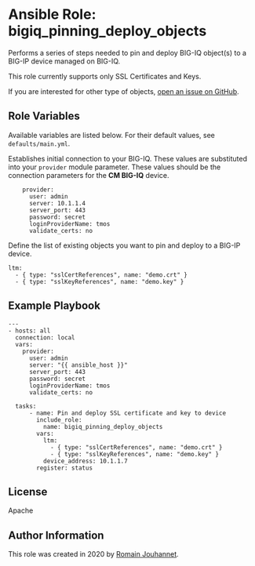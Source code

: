 # Ansible Role: bigiq_pinning_deploy_objects

Performs a series of steps needed to pin and deploy BIG-IQ object(s) to a BIG-IP device managed on BIG-IQ.

This role currently supports only SSL Certificates and Keys.

If you are interested for other type of objects, [open an issue on GitHub](https://github.com/f5devcentral/ansible-role-bigiq_pinning_deploy_objects/issues).

## Role Variables

Available variables are listed below. For their default values, see `defaults/main.yml`.

Establishes initial connection to your BIG-IQ. These values are substituted into
your ``provider`` module parameter. These values should be the connection parameters
for the **CM BIG-IQ** device.

        provider:
          user: admin
          server: 10.1.1.4
          server_port: 443
          password: secret
          loginProviderName: tmos
          validate_certs: no

Define the list of existing objects you want to pin and deploy to a BIG-IP device.

    ltm: 
      - { type: "sslCertReferences", name: "demo.crt" }
      - { type: "sslKeyReferences", name: "demo.key" }

## Example Playbook

    ---
    - hosts: all
      connection: local
      vars:
        provider:
          user: admin
          server: "{{ ansible_host }}"
          server_port: 443
          password: secret
          loginProviderName: tmos
          validate_certs: no

      tasks:
          - name: Pin and deploy SSL certificate and key to device
            include_role:
              name: bigiq_pinning_deploy_objects
            vars:
              ltm: 
                - { type: "sslCertReferences", name: "demo.crt" }
                - { type: "sslKeyReferences", name: "demo.key" }
              device_address: 10.1.1.7
            register: status

## License

Apache

## Author Information

This role was created in 2020 by [Romain Jouhannet](https://github.com/rjouhann).

[1]: https://galaxy.ansible.com/f5devcentral/bigiq_pinning_deploy_objects

